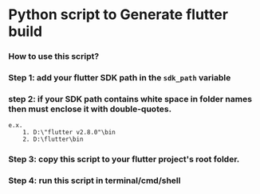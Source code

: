 # Python script to Generate flutter build


### How to use this script?
### Step 1: add your flutter SDK path in the `sdk_path` variable
### step 2: if your SDK path contains white space in folder names then must enclose it with double-quotes.
    e.x. 
        1. D:\"flutter v2.8.0"\bin
        2. D:\flutter\bin

### Step 3: copy this script to your flutter project's root folder.

### Step 4: run this script in terminal/cmd/shell
